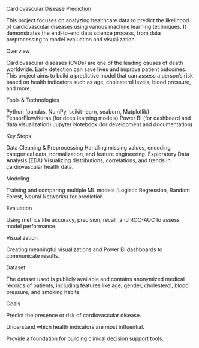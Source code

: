Cardiovascular Disease Prediction

This project focuses on analyzing healthcare data to predict the likelihood of cardiovascular diseases using various machine learning techniques. It demonstrates the end-to-end data science process, from data preprocessing to model evaluation and visualization.

Overview

Cardiovascular diseases (CVDs) are one of the leading causes of death worldwide. Early detection can save lives and improve patient outcomes. This project aims to build a predictive model that can assess a person’s risk based on health indicators such as age, cholesterol levels, blood pressure, and more.

Tools & Technologies

Python (pandas, NumPy, scikit-learn, seaborn, Matplotlib)
TensorFlow/Keras (for deep learning models)
Power BI (for dashboard and data visualization)
Jupyter Notebook (for development and documentation)

Key Steps

Data Cleaning & Preprocessing
Handling missing values, encoding categorical data, normalization, and feature engineering.
Exploratory Data Analysis (EDA)
Visualizing distributions, correlations, and trends in cardiovascular health data.

Modeling

Training and comparing multiple ML models (Logistic Regression, Random Forest, Neural Networks) for prediction.

Evaluation

Using metrics like accuracy, precision, recall, and ROC-AUC to assess model performance.

Visualization

Creating meaningful visualizations and Power BI dashboards to communicate results.

Dataset

The dataset used is publicly available and contains anonymized medical records of patients, including features like age, gender, cholesterol, blood pressure, and smoking habits.

Goals

Predict the presence or risk of cardiovascular disease.

Understand which health indicators are most influential.

Provide a foundation for building clinical decision support tools.

